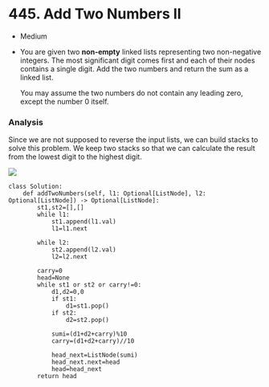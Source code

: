 # 445. Add Two Numbers II

* Medium
*   You are given two **non-empty** linked lists representing two non-negative integers. The most significant digit comes first and each of their nodes contains a single digit. Add the two numbers and return the sum as a linked list.

    You may assume the two numbers do not contain any leading zero, except the number 0 itself.

### Analysis&#x20;

Since we are not supposed to reverse the input lists, we can build stacks to solve this problem. We keep two stacks so that we can calculate the result from the lowest digit to the highest digit.&#x20;

![](<../../../../.gitbook/assets/image (131).png>)

```
class Solution:
    def addTwoNumbers(self, l1: Optional[ListNode], l2: Optional[ListNode]) -> Optional[ListNode]:
        st1,st2=[],[]
        while l1:
            st1.append(l1.val)
            l1=l1.next
            
        while l2:
            st2.append(l2.val)
            l2=l2.next
            
        carry=0
        head=None 
        while st1 or st2 or carry!=0:
            d1,d2=0,0
            if st1:
                d1=st1.pop()
            if st2:
                d2=st2.pop()
                
            sumi=(d1+d2+carry)%10
            carry=(d1+d2+carry)//10
            
            head_next=ListNode(sumi)
            head_next.next=head
            head=head_next 
        return head
```
